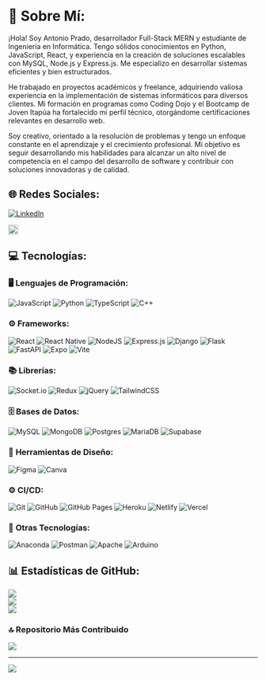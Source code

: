 # 💫 Sobre Mí:
¡Hola! Soy Antonio Prado, desarrollador Full-Stack MERN y estudiante de Ingeniería en Informática. Tengo sólidos conocimientos en Python, JavaScript, React, y experiencia en la creación de soluciones escalables con MySQL, Node.js y Express.js. Me especializo en desarrollar sistemas eficientes y bien estructurados.

He trabajado en proyectos académicos y freelance, adquiriendo valiosa experiencia en la implementación de sistemas informáticos para diversos clientes. Mi formación en programas como Coding Dojo y el Bootcamp de Joven Itapúa ha fortalecido mi perfil técnico, otorgándome certificaciones relevantes en desarrollo web.

Soy creativo, orientado a la resolución de problemas y tengo un enfoque constante en el aprendizaje y el crecimiento profesional. Mi objetivo es seguir desarrollando mis habilidades para alcanzar un alto nivel de competencia en el campo del desarrollo de software y contribuir con soluciones innovadoras y de calidad.

## 🌐 Redes Sociales:
[![LinkedIn](https://img.shields.io/badge/LinkedIn-%230077B5.svg?logo=linkedin&logoColor=white)](https://linkedin.com/in/anibalpradofullstackmern)

<a href="mailto:antonioprado5606@gmail.com/" target="_blank">
  <img alt="Gmail" src="https://img.shields.io/badge/Gmail-D14836?style=for-the-badge&logo=gmail&logoColor=white" height="20" />
</a>


## 💻 Tecnologías:

### 🖥️ **Lenguajes de Programación:**
![JavaScript](https://img.shields.io/badge/javascript-%23323330.svg?style=for-the-badge&logo=javascript&logoColor=%23F7DF1E) ![Python](https://img.shields.io/badge/python-3670A0?style=for-the-badge&logo=python&logoColor=ffdd54) ![TypeScript](https://img.shields.io/badge/typescript-%23007ACC.svg?style=for-the-badge&logo=typescript&logoColor=white) ![C++](https://img.shields.io/badge/c++-%2300599C.svg?style=for-the-badge&logo=c%2B%2B&logoColor=white)

### ⚙️ **Frameworks:**
![React](https://img.shields.io/badge/react-%2320232a.svg?style=for-the-badge&logo=react&logoColor=%2361DAFB) ![React Native](https://img.shields.io/badge/react_native-%2320232a.svg?style=for-the-badge&logo=react&logoColor=%2361DAFB) ![NodeJS](https://img.shields.io/badge/node.js-6DA55F?style=for-the-badge&logo=node.js&logoColor=white) ![Express.js](https://img.shields.io/badge/express.js-%23404d59.svg?style=for-the-badge&logo=express&logoColor=%2361DAFB) ![Django](https://img.shields.io/badge/django-%23092E20.svg?style=for-the-badge&logo=django&logoColor=white) ![Flask](https://img.shields.io/badge/flask-%23000.svg?style=for-the-badge&logo=flask&logoColor=white) ![FastAPI](https://img.shields.io/badge/FastAPI-005571?style=for-the-badge&logo=fastapi) ![Expo](https://img.shields.io/badge/expo-1C1E24?style=for-the-badge&logo=expo&logoColor=#D04A37) ![Vite](https://img.shields.io/badge/vite-%23646CFF.svg?style=for-the-badge&logo=vite&logoColor=white)

### 📚 **Librerías:**
![Socket.io](https://img.shields.io/badge/Socket.io-black?style=for-the-badge&logo=socket.io&badgeColor=010101) ![Redux](https://img.shields.io/badge/redux-%23593d88.svg?style=for-the-badge&logo=redux&logoColor=white) ![jQuery](https://img.shields.io/badge/jquery-%230769AD.svg?style=for-the-badge&logo=jquery&logoColor=white) ![TailwindCSS](https://img.shields.io/badge/tailwindcss-%2338B2AC.svg?style=for-the-badge&logo=tailwind-css&logoColor=white)

### 🗄️ **Bases de Datos:**
![MySQL](https://img.shields.io/badge/mysql-4479A1.svg?style=for-the-badge&logo=mysql&logoColor=white) ![MongoDB](https://img.shields.io/badge/MongoDB-%234ea94b.svg?style=for-the-badge&logo=mongodb&logoColor=white) ![Postgres](https://img.shields.io/badge/postgres-%23316192.svg?style=for-the-badge&logo=postgresql&logoColor=white) ![MariaDB](https://img.shields.io/badge/MariaDB-003545?style=for-the-badge&logo=mariadb&logoColor=white) ![Supabase](https://img.shields.io/badge/Supabase-3ECF8E?style=for-the-badge&logo=supabase&logoColor=white)

### 🎨 **Herramientas de Diseño:**
![Figma](https://img.shields.io/badge/figma-%23F24E1E.svg?style=for-the-badge&logo=figma&logoColor=white) ![Canva](https://img.shields.io/badge/Canva-%2300C4CC.svg?style=for-the-badge&logo=Canva&logoColor=white)

### ⚙️ **CI/CD:**
![Git](https://img.shields.io/badge/git-%23F05033.svg?style=for-the-badge&logo=git&logoColor=white) ![GitHub](https://img.shields.io/badge/github-%23121011.svg?style=for-the-badge&logo=github&logoColor=white) ![GitHub Pages](https://img.shields.io/badge/github%20pages-121013?style=for-the-badge&logo=github&logoColor=white) ![Heroku](https://img.shields.io/badge/heroku-%23430098.svg?style=for-the-badge&logo=heroku&logoColor=white) ![Netlify](https://img.shields.io/badge/netlify-%23000000.svg?style=for-the-badge&logo=netlify&logoColor=#00C7B7) ![Vercel](https://img.shields.io/badge/vercel-%23000000.svg?style=for-the-badge&logo=vercel&logoColor=white)

### 🔧 **Otras Tecnologías:**
![Anaconda](https://img.shields.io/badge/Anaconda-%2344A833.svg?style=for-the-badge&logo=anaconda&logoColor=white) ![Postman](https://img.shields.io/badge/Postman-FF6C37?style=for-the-badge&logo=postman&logoColor=white) ![Apache](https://img.shields.io/badge/apache-%23D42029.svg?style=for-the-badge&logo=apache&logoColor=white) ![Arduino](https://img.shields.io/badge/-Arduino-00979D?style=for-the-badge&logo=Arduino&logoColor=white)

## 📊 Estadísticas de GitHub:
![](https://github-readme-stats.vercel.app/api?username=Gato513&theme=bear&hide_border=false&include_all_commits=true&count_private=false)<br/>
![](https://github-readme-streak-stats.herokuapp.com/?user=Gato513&theme=bear&hide_border=false)<br/>
![](https://github-readme-stats.vercel.app/api/top-langs/?username=Gato513&theme=bear&hide_border=false&include_all_commits=true&count_private=false&layout=compact)

### 🔝 Repositorio Más Contribuido
![](https://github-contributor-stats.vercel.app/api?username=Gato513&limit=5&theme=dark&combine_all_yearly_contributions=true)

---

[![](https://visitcount.itsvg.in/api?id=Gato513&icon=0&color=0)](https://visitcount.itsvg.in)

<!-- Orgullosamente creado con GPRM ( https://gprm.itsvg.in ) -->
